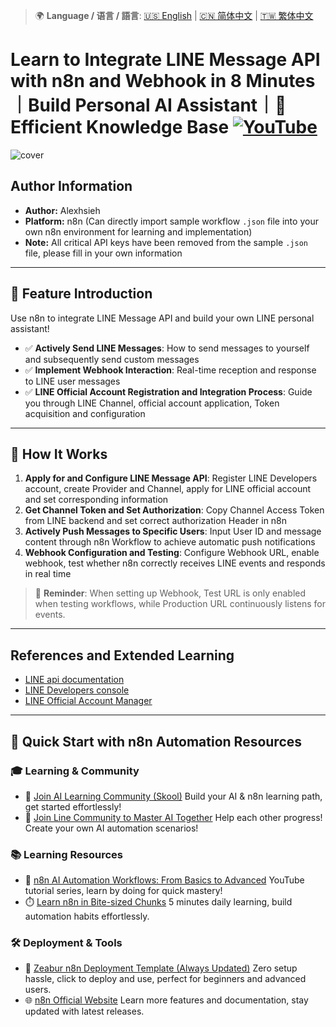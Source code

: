 > 🌍 **Language / 语言 / 語言**: [🇺🇸 English](./readme-en.md) | [🇨🇳 简体中文](./readme-cn.md) | [🇹🇼 繁体中文](./readme.md)

# Learn to Integrate LINE Message API with n8n and Webhook in 8 Minutes｜Build Personal AI Assistant｜🧠 Efficient Knowledge Base [![YouTube](https://img.shields.io/badge/Watch%20on-YouTube-red?logo=youtube)](https://youtu.be/HJKDHJ5x1F0)

![cover](https://github.com/qwedsazxc78/ai-automation-n8n/blob/main/n8n/17-n8n-line-message-api/cover.png?raw=true)

## Author Information

* **Author:** Alexhsieh
* **Platform:** n8n (Can directly import sample workflow `.json` file into your own n8n environment for learning and implementation)
* **Note:** All critical API keys have been removed from the sample `.json` file, please fill in your own information

---

## 📌 Feature Introduction

Use n8n to integrate LINE Message API and build your own LINE personal assistant!

* ✅ **Actively Send LINE Messages**: How to send messages to yourself and subsequently send custom messages
* ✅ **Implement Webhook Interaction**: Real-time reception and response to LINE user messages
* ✅ **LINE Official Account Registration and Integration Process**: Guide you through LINE Channel, official account application, Token acquisition and configuration

---

## 🔧 How It Works

1. **Apply for and Configure LINE Message API**: Register LINE Developers account, create Provider and Channel, apply for LINE official account and set corresponding information
2. **Get Channel Token and Set Authorization**: Copy Channel Access Token from LINE backend and set correct authorization Header in n8n
3. **Actively Push Messages to Specific Users**: Input User ID and message content through n8n Workflow to achieve automatic push notifications
4. **Webhook Configuration and Testing**: Configure Webhook URL, enable webhook, test whether n8n correctly receives LINE events and responds in real time

> 🔑 **Reminder**: When setting up Webhook, Test URL is only enabled when testing workflows, while Production URL continuously listens for events.

---

## References and Extended Learning

* [LINE api documentation](https://developers.line.biz/en/docs/messaging-api/overview/)
* [LINE Developers console](https://developers.line.biz/console/)
* [LINE Official Account Manager](https://manager.line.biz/)

---

## 🚀 Quick Start with n8n Automation Resources

### 🎓 Learning & Community

* 🔗 [Join AI Learning Community (Skool)](https://www.skool.com/ai-brain-alex/about?ref=5dde9b20e8e7432aa9a01df6e89685f4)
  Build your AI & n8n learning path, get started effortlessly!
* 🔗 [Join Line Community to Master AI Together](https://line.me/ti/g2/ZypIgLSzVPweRBgBqKvaRU10WEmnotuZOr7Lpg)
  Help each other progress! Create your own AI automation scenarios!

### 📚 Learning Resources

* 🎥 [n8n AI Automation Workflows: From Basics to Advanced](https://youtube.com/playlist?list=PLUf88uk7T54I83MBdbuXgUuA8rVklF4FA&si=wHsQw8YJu-erSdLd)
  YouTube tutorial series, learn by doing for quick mastery!
* ⏱️ [Learn n8n in Bite-sized Chunks](https://youtube.com/playlist?list=PLUf88uk7T54Iv6LV2NFgdTghaX2cPhtgH&si=G3gj2qn179ZFUqAZ)
  5 minutes daily learning, build automation habits effortlessly.

### 🛠️ Deployment & Tools

* 🧩 [Zeabur n8n Deployment Template (Always Updated)](https://zeabur.com/zh-TW/templates/0TUVZ7?referralDesktop=qwedsazxc78)
  Zero setup hassle, click to deploy and use, perfect for beginners and advanced users.
* 🌐 [n8n Official Website](https://n8n.io/)
  Learn more features and documentation, stay updated with latest releases.
